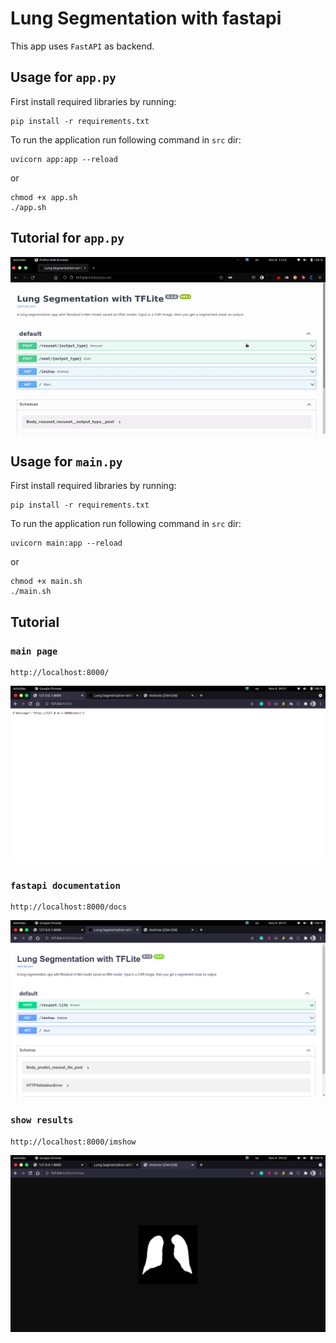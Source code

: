 # Lung Segmentation with fastapi

This app uses `FastAPI` as backend.

## Usage for `app.py`

First install required libraries by running:

    pip install -r requirements.txt

To run the application run following command in `src` dir:

    uvicorn app:app --reload

or

    chmod +x app.sh
    ./app.sh

## Tutorial for `app.py`

![app.gif](images/app.gif)

## Usage for `main.py`

First install required libraries by running:

    pip install -r requirements.txt

To run the application run following command in `src` dir:

    uvicorn main:app --reload

or

    chmod +x main.sh
    ./main.sh

## Tutorial

### `main page`

    http://localhost:8000/

![main.png](./images/main.png)

### `fastapi documentation`

    http://localhost:8000/docs

![docs.png](./images/docs.png)

### `show results`

    http://localhost:8000/imshow

![imshow.png](./images/imshow.png)
